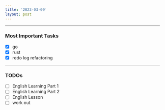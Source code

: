 ```yaml
---
title: '2023-03-09'
layout: post
---
```


---

### Most Important Tasks

- [x] go
- [x] rust
- [x] redo log refactoring

---

### TODOs

- [ ] English Learning Part 1
- [ ] English Learning Part 2
- [ ] English Lesson
- [ ] work out
